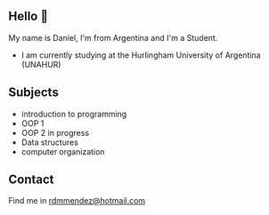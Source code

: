 ## Hello 👋

My name is Daniel, I'm from Argentina and I'm a Student.

* I am currently studying at the Hurlingham University of Argentina (UNAHUR)

## Subjects

* introduction to programming
* OOP 1
* OOP 2 in progress
* Data structures
* computer organization

## Contact

Find me in rdmmendez@hotmail.com